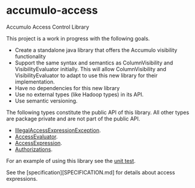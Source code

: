 <!--

    Licensed to the Apache Software Foundation (ASF) under one
    or more contributor license agreements.  See the NOTICE file
    distributed with this work for additional information
    regarding copyright ownership.  The ASF licenses this file
    to you under the Apache License, Version 2.0 (the
    "License"); you may not use this file except in compliance
    with the License.  You may obtain a copy of the License at

      https://www.apache.org/licenses/LICENSE-2.0

    Unless required by applicable law or agreed to in writing,
    software distributed under the License is distributed on an
    "AS IS" BASIS, WITHOUT WARRANTIES OR CONDITIONS OF ANY
    KIND, either express or implied.  See the License for the
    specific language governing permissions and limitations
    under the License.

-->

# accumulo-access
Accumulo Access Control Library

This project is a work in progress with the following goals.

 * Create a standalone java library that offers the Accumulo visibility functionality
 * Support the same syntax and semantics as ColumnVisibility and VisibilityEvaluator initially.  This will allow ColumnVisibility and VisibilityEvaluator to adapt to use this new library for their implementation.
 * Have no dependencies for this new library
 * Use no external types (like Hadoop types) in its API.
 * Use semantic versioning.

The following types constitute the public API of this library.  All other types are package private and are not part of the public API.

  * [IllegalAccessExpressionException](src/main/java/org/apache/accumulo/access/IllegalAccessExpressionException.java).
  * [AccessEvaluator](src/main/java/org/apache/accumulo/access/AccessEvaluator.java).
  * [AccessExpression](src/main/java/org/apache/accumulo/access/AccessExpression.java).
  * [Authorizations](src/main/java/org/apache/accumulo/access/Authorizations.java).

For an example of using this library see the [unit test](src/test/java/org/apache/accumulo/access/AccessEvaluatorTest.java).

See the [specification][SPECIFICATION.md] for details about access expressions.
